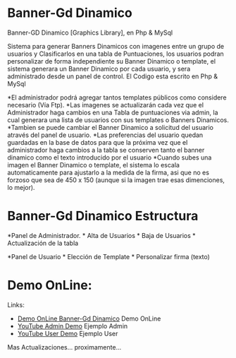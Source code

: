 # Banner-Gd Dinamico 
Banner-GD Dinamico [Graphics Library], en Php & MySql

Sistema para generar Banners Dinamicos con imagenes entre un grupo de usuarios y Clasificarlos en una tabla de Puntuaciones, los usuarios podran personalizar de forma independiente su Banner Dinamico o template, el sistema generara un Banner Dinamico por cada usuario, y sera administrado desde un panel de control.
El Codigo esta escrito en Php & MySql

*El administrador podrá agregar tantos templates públicos como considere necesario (Vía Ftp).
*Las imagenes se actualizarán cada vez que el Administrador haga cambios en una Tabla de puntuaciones via admin, la cual generara una lista de usuarios con sus templates o Banners Dinamicos. 
*Tambien se puede cambiar el Banner Dinamico a solicitud del usuario através del panel de usuario. 
*Las preferencias del usuario quedan guardadas en la base de datos para que la próxima vez que el administrador haga cambios a la tabla se conserven tanto el banner dinamico como el texto introducido por el usuario
*Cuando subes una imagen el Banner Dinamico o template, el sistema lo escala automaticamente para ajustarlo a la medida de la firma, asi que no es forzoso que sea de 450 x 150 (aunque si la imagen trae esas dimenciones, lo mejor).

# Banner-Gd Dinamico Estructura
*Panel de Administrador.
    * Alta de Usuarios
    * Baja de Usuarios
    * Actualización de la tabla

*Panel de Usuario
    * Elección de Template
    * Personalizar firma (texto)


# Demo OnLine:

Links:
* [Demo OnLine Banner-Gd Dinamico](http://diegopino.besaba.com/banner-gd/) Demo OnLine
* [YouTube Admin Demo](http://diegopino.besaba.com/banner-gd/) Ejemplo Admin
* [YouTube User Demo](http://diegopino.besaba.com/banner-gd/) Ejemplo User

Mas Actualizaciones... proximamente...
